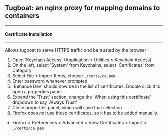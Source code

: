 ## Tugboat: an nginx proxy for mapping domains to containers
---

#### Certificate Installation
---

Allows tugboat to serve HTTPS traffic and be trusted by the browser

1. Open 'Keychain Access' (Application > Utilities > Keychain Access)
2. On the left, select 'System' from Keychains, select 'Certificates' from Category
3. Select File > Import Items, choose `./certs/ca.pem`
4. Enter password whenever prompted
5. 'Behance Dev' should now be in the list of certificates. Double click it to open a properties panel
6. Expand the 'Trust' section, change the 'When using this certificate' dropdown to say 'Always Trust'
7. Close properties panel, which will save that selection
8. Firefox does *not* use these certificates, so it has to be added manually.
  - Firefox > Preferences > Advanced > View Certificates > Import > `./certs/ca.pem`

